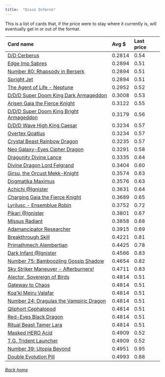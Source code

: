 ```yaml
---
title:  "Disco Inferno"
---
```


This is a list of cards that, if the price were to stay where it currently is, will eventually get in or out of the format.

| Card name | Avg $ | Last price |
| :-- | :-- | :-- |
[D/D Cerberus](https://db.ygoprodeck.com/card/?search=D/D%20Cerberus) | 0.2814 | 0.54 |
[Edge Imp Sabres](https://db.ygoprodeck.com/card/?search=Edge%20Imp%20Sabres) | 0.2894 | 0.51 |
[Number 80: Rhapsody in Berserk](https://db.ygoprodeck.com/card/?search=Number%2080:%20Rhapsody%20in%20Berserk) | 0.2894 | 0.51 |
[Spright Jet](https://db.ygoprodeck.com/card/?search=Spright%20Jet) | 0.2894 | 0.51 |
[The Agent of Life - Neptune](https://db.ygoprodeck.com/card/?search=The%20Agent%20of%20Life%20-%20Neptune) | 0.2952 | 0.52 |
[D/D/D Super Doom King Dark Armageddon](https://db.ygoprodeck.com/card/?search=D/D/D%20Super%20Doom%20King%20Dark%20Armageddon) | 0.3008 | 0.53 |
[Arisen Gaia the Fierce Knight](https://db.ygoprodeck.com/card/?search=Arisen%20Gaia%20the%20Fierce%20Knight) | 0.3122 | 0.55 |
[D/D/D Super Doom King Bright Armageddon](https://db.ygoprodeck.com/card/?search=D/D/D%20Super%20Doom%20King%20Bright%20Armageddon) | 0.3179 | 0.56 |
[D/D/D Wave High King Caesar](https://db.ygoprodeck.com/card/?search=D/D/D%20Wave%20High%20King%20Caesar) | 0.3234 | 0.57 |
[Overtex Qoatlus](https://db.ygoprodeck.com/card/?search=Overtex%20Qoatlus) | 0.3234 | 0.57 |
[Crystal Beast Rainbow Dragon](https://db.ygoprodeck.com/card/?search=Crystal%20Beast%20Rainbow%20Dragon) | 0.3235 | 0.57 |
[Neo Galaxy-Eyes Cipher Dragon](https://db.ygoprodeck.com/card/?search=Neo%20Galaxy-Eyes%20Cipher%20Dragon) | 0.3291 | 0.58 |
[Dragunity Divine Lance](https://db.ygoprodeck.com/card/?search=Dragunity%20Divine%20Lance) | 0.3335 | 0.64 |
[Divine Dragon Lord Felgrand](https://db.ygoprodeck.com/card/?search=Divine%20Dragon%20Lord%20Felgrand) | 0.3404 | 0.60 |
[Girsu, the Orcust Mekk-Knight](https://db.ygoprodeck.com/card/?search=Girsu,%20the%20Orcust%20Mekk-Knight) | 0.3574 | 0.63 |
[Dogmatika Maximus](https://db.ygoprodeck.com/card/?search=Dogmatika%20Maximus) | 0.3576 | 0.63 |
[Achichi @Ignister](https://db.ygoprodeck.com/card/?search=Achichi%20@Ignister) | 0.3631 | 0.64 |
[Charging Gaia the Fierce Knight](https://db.ygoprodeck.com/card/?search=Charging%20Gaia%20the%20Fierce%20Knight) | 0.3689 | 0.65 |
[Lyrilusc - Ensemblue Robin](https://db.ygoprodeck.com/card/?search=Lyrilusc%20-%20Ensemblue%20Robin) | 0.3752 | 0.72 |
[Pikari @Ignister](https://db.ygoprodeck.com/card/?search=Pikari%20@Ignister) | 0.3801 | 0.67 |
[Missus Radiant](https://db.ygoprodeck.com/card/?search=Missus%20Radiant) | 0.3858 | 0.68 |
[Adamancipator Researcher](https://db.ygoprodeck.com/card/?search=Adamancipator%20Researcher) | 0.3915 | 0.69 |
[Breakthrough Skill](https://db.ygoprodeck.com/card/?search=Breakthrough%20Skill) | 0.4221 | 0.81 |
[Primathmech Alembertian](https://db.ygoprodeck.com/card/?search=Primathmech%20Alembertian) | 0.4425 | 0.78 |
[Dark Infant @Ignister](https://db.ygoprodeck.com/card/?search=Dark%20Infant%20@Ignister) | 0.4566 | 0.83 |
[Number 75: Bamboozling Gossip Shadow](https://db.ygoprodeck.com/card/?search=Number%2075:%20Bamboozling%20Gossip%20Shadow) | 0.4654 | 0.82 |
[Sky Striker Maneuver - Afterburners!](https://db.ygoprodeck.com/card/?search=Sky%20Striker%20Maneuver%20-%20Afterburners!) | 0.4711 | 0.83 |
[Alector, Sovereign of Birds](https://db.ygoprodeck.com/card/?search=Alector,%20Sovereign%20of%20Birds) | 0.4814 | 0.51 |
[Gateway to Chaos](https://db.ygoprodeck.com/card/?search=Gateway%20to%20Chaos) | 0.4814 | 0.51 |
[Koa'ki Meiru Valafar](https://db.ygoprodeck.com/card/?search=Koa'ki%20Meiru%20Valafar) | 0.4814 | 0.51 |
[Number 24: Dragulas the Vampiric Dragon](https://db.ygoprodeck.com/card/?search=Number%2024:%20Dragulas%20the%20Vampiric%20Dragon) | 0.4814 | 0.51 |
[Qliphort Cephalopod](https://db.ygoprodeck.com/card/?search=Qliphort%20Cephalopod) | 0.4814 | 0.51 |
[Red-Eyes Black Dragon](https://db.ygoprodeck.com/card/?search=Red-Eyes%20Black%20Dragon) | 0.4814 | 0.51 |
[Ritual Beast Tamer Lara](https://db.ygoprodeck.com/card/?search=Ritual%20Beast%20Tamer%20Lara) | 0.4814 | 0.51 |
[Masked HERO Acid](https://db.ygoprodeck.com/card/?search=Masked%20HERO%20Acid) | 0.4909 | 0.52 |
[T.G. Trident Launcher](https://db.ygoprodeck.com/card/?search=T.G.%20Trident%20Launcher) | 0.4909 | 0.52 |
[Number 39: Utopia Beyond](https://db.ygoprodeck.com/card/?search=Number%2039:%20Utopia%20Beyond) | 0.4951 | 0.95 |
[Double Evolution Pill](https://db.ygoprodeck.com/card/?search=Double%20Evolution%20Pill) | 0.4993 | 0.88 |

###### [Back home](index)